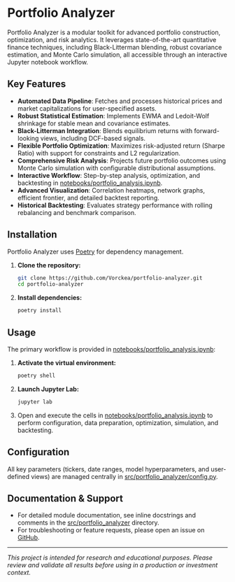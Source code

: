 # Portfolio Analyzer

Portfolio Analyzer is a modular toolkit for advanced portfolio construction, optimization, and risk analytics. It leverages state-of-the-art quantitative finance techniques, including Black-Litterman blending, robust covariance estimation, and Monte Carlo simulation, all accessible through an interactive Jupyter notebook workflow.

## Key Features

- **Automated Data Pipeline**: Fetches and processes historical prices and market capitalizations for user-specified assets.
- **Robust Statistical Estimation**: Implements EWMA and Ledoit-Wolf shrinkage for stable mean and covariance estimates.
- **Black-Litterman Integration**: Blends equilibrium returns with forward-looking views, including DCF-based signals.
- **Flexible Portfolio Optimization**: Maximizes risk-adjusted return (Sharpe Ratio) with support for constraints and L2 regularization.
- **Comprehensive Risk Analysis**: Projects future portfolio outcomes using Monte Carlo simulation with configurable distributional assumptions.
- **Interactive Workflow**: Step-by-step analysis, optimization, and backtesting in [notebooks/portfolio_analysis.ipynb](notebooks/portfolio_analysis.ipynb).
- **Advanced Visualization**: Correlation heatmaps, network graphs, efficient frontier, and detailed backtest reporting.
- **Historical Backtesting**: Evaluates strategy performance with rolling rebalancing and benchmark comparison.

## Installation

Portfolio Analyzer uses [Poetry](https://python-poetry.org/) for dependency management.

1. **Clone the repository:**
    ```bash
    git clone https://github.com/Vorckea/portfolio-analyzer.git
    cd portfolio-analyzer
    ```

2. **Install dependencies:**
    ```bash
    poetry install
    ```

## Usage

The primary workflow is provided in [notebooks/portfolio_analysis.ipynb](notebooks/portfolio_analysis.ipynb):

1. **Activate the virtual environment:**
    ```bash
    poetry shell
    ```

2. **Launch Jupyter Lab:**
    ```bash
    jupyter lab
    ```

3. Open and execute the cells in [notebooks/portfolio_analysis.ipynb](notebooks/portfolio_analysis.ipynb) to perform configuration, data preparation, optimization, simulation, and backtesting.

## Configuration

All key parameters (tickers, date ranges, model hyperparameters, and user-defined views) are managed centrally in [src/portfolio_analyzer/config.py](src/portfolio_analyzer/config.py).

## Documentation & Support

- For detailed module documentation, see inline docstrings and comments in the [src/portfolio_analyzer](src/portfolio_analyzer) directory.
- For troubleshooting or feature requests, please open an issue on [GitHub](https://github.com/Vorckea/portfolio-analyzer/issues).

---

*This project is intended for research and educational purposes. Please review and validate all results before using in a production or investment context.*